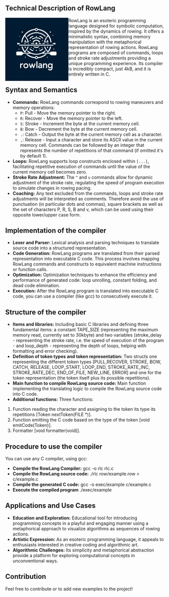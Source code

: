 ## Technical Description of RowLang

<img src="logo.jpeg" alt="Project Logo" width="200" align="left"/>
RowLang is an esoteric programming language designed for symbolic computation, inspired by the dynamics of rowing.  
It offers a minimalistic syntax, combining memory manipulation with the metaphorical representation of rowing actions.  
RowLang programs are composed of commands, loops and stroke rate adjustments providing a unique programming experience.    
Its compiler is incredibly compact, just 4kB, and it is entirely written in C.

## Syntax and Semantics

- **Commands:** RowLang commands correspond to rowing maneuvers and memory operations:
  - `P`: Pull - Move the memory pointer to the right.
  - `R`: Recover - Move the memory pointer to the left.
  - `S`: Stroke - Increment the byte at the current memory cell.
  - `B`: Bow - Decrement the byte at the current memory cell.
  - `.`: Catch - Output the byte at the current memory cell as a character.
  - `,`: Release - Input a character and store its ASCII value in the current memory cell.
  Commands can be followed by an integer that represents the number of repetitions of that command (if omitted it's by default 1).
- **Loops:** RowLang supports loop constructs enclosed within `[...]`, facilitating repetitive execution of commands until the value of the current memory cell becomes zero.
- **Stroke Rate Adjustment:** The `^` and `v` commands allow for dynamic adjustment of the stroke rate, regulating the speed of program execution to simulate changes in rowing pacing.
- **Coaching:** Any text excluded from the commands, loops and stroke rate adjustments will be interpreted as comments. Therefore avoid the use of punctuation (in particular dots and commas), square brackets as well as the set of characters P, R, S, B and v, which can be used using their opposite lower/upper case form.

## Implementation of the compiler

- **Lexer and Parser:** Lexical analysis and parsing techniques to translate source code into a structured representation.
- **Code Generation:** RowLang programs are translated from their parsed representation into executable C code. This process involves mapping RowLang commands and constructs to equivalent machine instructions or function calls.
- **Optimization:** Optimization techniques to enhance the efficiency and performance of generated code: loop unrolling, constant folding, and dead code elimination.
- **Execution:** After the RowLang program is translated into executable C code, you can use a compiler (like gcc) to consecutively execute it.

## Structure of the compiler

- **Items and libraries:** Including basic C libraries and defining three fundamental items: a constant TAPE_SIZE (representing the maximum memory read, currently set to 30kbyte) and two variables (stroke_delay - representing the stroke rate, i.e. the speed of execution of the program - and loop_depth - representing the depth of loops, helping with formatting and error checking).
- **Definition of token types and token representation:** Two structs one representing the different token types [PULL,RECOVER, STROKE, BOW, CATCH, RELEASE, LOOP_START, LOOP_END, STROKE_RATE_INC, STROKE_RATE_DEC, END_OF_FILE, NEW_LINE, ERROR] and one for the token representation (the token itself plus its possible repetitions).
- **Main function to compile RowLang source code:** Main function implementing the translating logic to compile the RowLang source code into C code.
- **Additional functions:** Three functions:
1. Function reading the character and assigning to the token its type its repetitions [Token nextToken(FILE *)].
2. Function emitting the C code based on the type of the token [void emitCode(Token)].
3. Formatter [void formatter(void)].

## Procedure to use the compiler
You can use any C compiler, using gcc:
- **Compile the RowLang Compiler:** gcc -o rlc rlc.c
- **Compile the RowLang source code:** ./rlc row/example.row > c/example.c
- **Compile the generated C code:** gcc -o exec/example c/example.c
- **Execute the compiled program** ./exec/example

## Applications and Use Cases

- **Education and Exploration:** Educational tool for introducing programming concepts in a playful and engaging manner using a metaphorical approach to visualize algorithms as sequences of rowing actions.
- **Artistic Expression:** As an esoteric programming language, it appeals to enthusiasts interested in creative coding and algorithmic art. 
- **Algorithmic Challenges:** Its simplicity and metaphorical abstraction provide a platform for exploring computational concepts in unconventional ways.

## Contribution
Feel free to contribute or to add new examples to the project!
